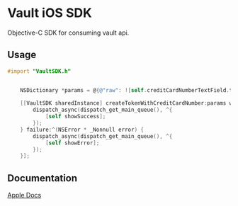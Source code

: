 # Vault iOS SDK 

Objective-C SDK for consuming vault api. 

Usage
-----

```objective-c
#import "VaultSDK.h"
```

```objective-c

    NSDictionary *params = @{@"raw": ![self.creditCardNumberTextField.text isEqualToString:@""] ? self.creditCardNumberTextField.text : @"4111111111111111" };
    
    [[VaultSDK sharedInstance] createTokenWithCreditCardNumber:params withSucess:^(NSDictionary * _Nonnull item) {
        dispatch_async(dispatch_get_main_queue(), ^{
            [self showSuccess];
        });
    } failure:^(NSError * _Nonnull error) {
        dispatch_async(dispatch_get_main_queue(), ^{
            [self showError];
        });
    }];

```

Documentation
-------------

[Apple Docs](http://williamlocke.github.io/vault-ios-sdk/logs/appledoc/html/Classes/VaultSDK.html)
